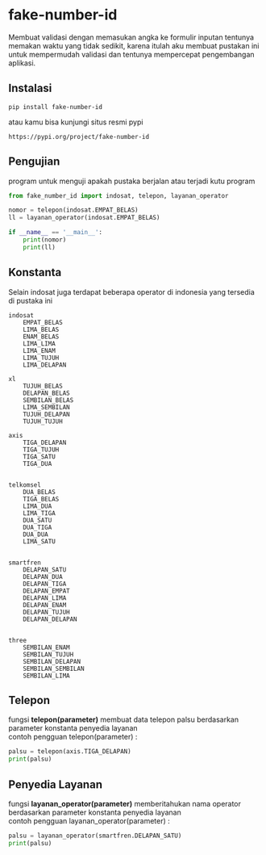 # fake-number-id
Membuat validasi dengan memasukan angka ke formulir inputan tentunya memakan waktu yang tidak sedikit, karena itulah aku membuat pustakan ini untuk mempermudah validasi dan tentunya mempercepat pengembangan aplikasi.

## Instalasi
```
pip install fake-number-id
```
atau kamu bisa kunjungi situs resmi pypi
```
https://pypi.org/project/fake-number-id
```

## Pengujian
program untuk menguji apakah pustaka berjalan atau terjadi kutu program
```python
from fake_number_id import indosat, telepon, layanan_operator

nomor = telepon(indosat.EMPAT_BELAS)
ll = layanan_operator(indosat.EMPAT_BELAS)

if __name__ == '__main__':
    print(nomor)
    print(ll)
```

## Konstanta
Selain indosat juga terdapat beberapa operator di indonesia yang tersedia di pustaka ini
```
indosat
	EMPAT_BELAS
	LIMA_BELAS
	ENAM_BELAS
	LIMA_LIMA
	LIMA_ENAM
	LIMA_TUJUH
	LIMA_DELAPAN

xl
	TUJUH_BELAS
	DELAPAN_BELAS
	SEMBILAN_BELAS
	LIMA_SEMBILAN 
	TUJUH_DELAPAN
	TUJUH_TUJUH

axis
	TIGA_DELAPAN	
	TIGA_TUJUH
	TIGA_SATU
	TIGA_DUA


telkomsel
	DUA_BELAS
	TIGA_BELAS
	LIMA_DUA
	LIMA_TIGA
	DUA_SATU
	DUA_TIGA
	DUA_DUA
	LIMA_SATU


smartfren
	DELAPAN_SATU
	DELAPAN_DUA
	DELAPAN_TIGA
	DELAPAN_EMPAT
	DELAPAN_LIMA
	DELAPAN_ENAM
	DELAPAN_TUJUH
	DELAPAN_DELAPAN


three
	SEMBILAN_ENAM
	SEMBILAN_TUJUH
	SEMBILAN_DELAPAN
	SEMBILAN_SEMBILAN
	SEMBILAN_LIMA
```
## Telepon
fungsi **telepon(parameter)** membuat data telepon palsu berdasarkan parameter konstanta penyedia layanan\
contoh pengguan telepon(parameter) :
```python
palsu = telepon(axis.TIGA_DELAPAN)
print(palsu)
```

## Penyedia Layanan
fungsi **layanan_operator(parameter)** memberitahukan nama operator berdasarkan parameter konstanta penyedia layanan\
contoh pengguan layanan_operator(parameter) :
```python
palsu = layanan_operator(smartfren.DELAPAN_SATU)
print(palsu)
```








